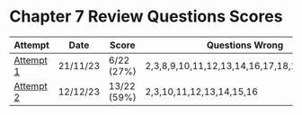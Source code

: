 #  Chapter 7 Review Questions Scores

| Attempt| Date | Score | Questions Wrong |
| -------|----- |------| ----------------|
| [Attempt 1](/src/review_questions/chapter_7/attempt_1/) | 21/11/23 | 6/22 (27%) | 2,3,8,9,10,11,12,13,14,16,17,18,19,20,21,22 |
| [Attempt 2](/src/review_questions/chapter_7/attempt_2/) | 12/12/23 | 13/22 (59%) | 2,3,10,11,12,13,14,15,16 |